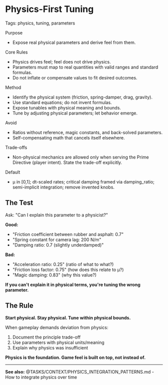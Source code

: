 # Physics-First Tuning

Tags: physics, tuning, parameters

Purpose
- Expose real physical parameters and derive feel from them.

Core Rules
- Physics drives feel; feel does not drive physics.
- Parameters must map to real quantities with valid ranges and standard formulas.
- Do not inflate or compensate values to fit desired outcomes.

Method
- Identify the physical system (friction, spring-damper, drag, gravity).
- Use standard equations; do not invent formulas.
- Expose tunables with physical meaning and bounds.
- Tune by adjusting physical parameters; let behavior emerge.

Avoid
- Ratios without reference, magic constants, and back-solved parameters.
- Self-compensating math that cancels itself elsewhere.

Trade-offs
- Non-physical mechanics are allowed only when serving the Prime Directive (player intent). State the trade-off explicitly.

Default
- μ in [0,1]; dt-scaled rates; critical damping framed via damping_ratio; semi-implicit integration; remove invented knobs.
## The Test

Ask: "Can I explain this parameter to a physicist?"

**Good:**
- "Friction coefficient between rubber and asphalt: 0.7"
- "Spring constant for camera lag: 200 N/m"
- "Damping ratio: 0.7 (slightly underdamped)"

**Bad:**
- "Acceleration ratio: 0.25" (ratio of what to what?)
- "Friction loss factor: 0.75" (how does this relate to μ?)
- "Magic damping: 0.83" (why this value?)

**If you can't explain it in physical terms, you're tuning the wrong parameter.**

## The Rule

**Start physical. Stay physical. Tune within physical bounds.**

When gameplay demands deviation from physics:
1. Document the principle trade-off
2. Use parameters with physical units/meaning
3. Explain why physics was insufficient

**Physics is the foundation. Game feel is built on top, not instead of.**

---

**See also:** @TASKS/CONTEXT/PHYSICS_INTEGRATION_PATTERNS.md - How to integrate physics over time
